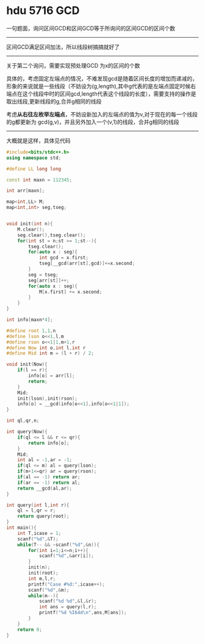 # hdu 5716 GCD

一句题面，询问区间GCD和区间GCD等于所询问的区间GCD的区间个数

---

区间GCD满足区间加法，所以线段树搞搞就好了

---

关于第二个询问，需要实现预处理GCD 为x的区间的个数

具体的，考虑固定左端点的情况，不难发现gcd是随着区间长度的增加而递减的，形象的来说就是一些线段（不妨设为(g,length),其中g代表的是左端点固定时候右端点在这个线段中时的区间gcd,length代表这个线段的长度），需要支持的操作是取出线段,更新线段的g,合并g相同的线段

考虑**从右往左枚举左端点**，不妨设新加入的左端点的值为v,对于现在的每一个线段的g都更新为 gcd(g,v)，并且另外加入一个(v,1)的线段，合并g相同的线段

----

大概就是这样，具体见代码

```cpp
#include<bits/stdc++.h>
using namespace std;

#define LL long long 

const int maxn = 112345;

int arr[maxn];

map<int,LL> M;
map<int,int> seg,tseg;


void init(int n){
    M.clear();
    seg.clear(),tseg.clear();
    for(int st = n;st >= 1;st--){
        tseg.clear();
        for(auto x : seg){
            int gcd = x.first;
            tseg[__gcd(arr[st],gcd)]+=x.second;
        }
        seg = tseg;
        seg[arr[st]]++; 
        for(auto x : seg){
            M[x.first] += x.second;
        }
    }
}

int info[maxn*4];

#define root 1,1,n
#define lson o<<1,l,m
#define rson o<<1|1,m+1,r
#define Now int o,int l,int r
#define Mid int m = (l + r) / 2;

void init(Now){
    if(l == r){
        info[o] = arr[l];
        return;
    }
    Mid;
    init(lson),init(rson);
    info[o] = __gcd(info[o<<1],info[o<<1|1]);
}

int ql,qr,n;

int query(Now){
    if(ql <= l && r <= qr){
        return info[o];
    }
    Mid;
    int al = -1,ar = -1;
    if(ql <= m) al = query(lson);
    if(m+1<=qr) ar = query(rson);
    if(al == -1) return ar;
    if(ar == -1) return al;
    return __gcd(al,ar);
}

int query(int l,int r){
    ql = l,qr = r;
    return query(root);
}
int main(){
    int T,icase = 1;
    scanf("%d",&T);
    while(T-- && ~scanf("%d",&n)){
        for(int i=1;i<=n;i++){
            scanf("%d",&arr[i]);
        }
        init(n);
        init(root);
        int m,l,r;
        printf("Case #%d:",icase++);
        scanf("%d",&m);
        while(m--){
            scanf("%d %d",&l,&r);
            int ans = query(l,r);
            printf("%d %I64d\n",ans,M[ans]);
        }
    }
    return 0;
}
```

